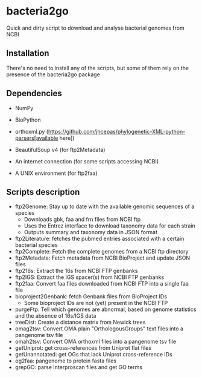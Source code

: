 bacteria2go
===========

Quick and dirty script to download and analyse bacterial genomes from NCBI

Installation
------------

There's no need to install any of the scripts, but some of them rely on the presence of the bacteria2go package

Dependencies
------------

* NumPy
* BioPython
* orthoxml.py (https://github.com/jhcepas/phylogenetic-XML-python-parsers[available here])
* BeautifulSoup v4 (for ftp2Metadata)

* An internet connection (for some scripts accessing NCBI)
* A UNIX environment (for ftp2faa)

Scripts description
-------------------

* ftp2Genome: Stay up to date with the available genomic sequences of a species
    * Downloads gbk, faa and frn files from NCBI ftp
    * Uses the Entrez interface to download taxonomy data for each strain
    * Outputs summary and taxonomy data in JSON format
* ftp2Literature: fetches the pubmed entries associated with a certain bacterial species
* ftp2Complete: Fetch the complete genomes from a NCBI ftp directory
* ftp2Metadata: Fetch metadata from NCBI BioProject and update JSON files
* ftp216s: Extract the 16s from NCBI FTP genbanks
* ftp2IGS: Extract the IGS spacer(s) from NCBI FTP genbanks
* ftp2faa: Convert faa files downloaded from NCBI FTP into a single faa file
* bioproject2Genbank: fetch Genbank files from BioProject IDs
    * Some bioproject IDs are not (yet) present in the NCBI FTP
* purgeFtp: Tell which genomes are abnormal, based on genome statistics and the absence of 16s/IGS data
* treeDist: Create a distance matrix from Newick trees
* omag2tsv: Convert OMA plain "OrthologousGroups" text files into a pangenome tsv file
* omah2tsv: Convert OMA orthoxml files into a pangenome tsv file
* getUniprot: get cross-references from Uniprot flat files
* getUnannotated: get OGs that lack Uniprot cross-reference IDs
* og2faa: pangenome to protein fasta files
* grepGO: parse Interproscan files and get GO terms
